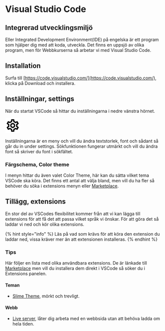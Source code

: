 # Visual Studio Code

## Integrerad utvecklingsmiljö

Eller Integrated Development Environment\(IDE\) på engelska är ett program som hjälper dig med att koda, utveckla. Det finns en uppsjö av olika program, men för Webbkurserna så arbetar vi med Visual Studio Code.

## Installation

Surfa till [https://code.visualstudio.com/](https://code.visualstudio.com/), klicka på Download och installera.

## Inställningar, settings

När du startat VSCode så hittar du inställningarna i nedre vänstra hörnet.

![Klicka p&#xE5; kugghjulet!](../.gitbook/assets/settings-24px.svg)

Inställningarna är en meny och vill du ändra textstorlek, font och sådant så går du in under settings. Sökfunktionen fungerar utmärkt och vill du ändra font så skriver du font i sökfältet.

### Färgschema, Color theme

I menyn hittar du även valet Color Theme, här kan du sätta vilket tema VSCode ska köra. Det finns ett antal att välja bland, men vill du ha fler så behöver du söka i extensions menyn eller [Marketplace](https://marketplace.visualstudio.com/VSCode).

## Tillägg, extensions

En stor del av VSCodes flexibilitet kommer från att vi kan lägga till extensions för att få det att passa vilket språk vi önskar. För att göra det så laddar vi ned och kör olika extensions.

{% hint style="info" %}
Läs på vad som krävs för att köra den extension du laddar ned, vissa kräver mer än att extensionen installeras.
{% endhint %}

### Tips

Här följer en lista med olika användbara extensions. De är länkade till [Marketplace](https://marketplace.visualstudio.com/) men vill du installera dem direkt i VSCode så söker du i Extensions panelen.

#### Teman

* [Slime Theme](https://marketplace.visualstudio.com/items?itemName=smlombardi.slime), mörkt och trevligt.

#### Webb

* [Live server](https://marketplace.visualstudio.com/items?itemName=ritwickdey.LiveServer), låter dig arbeta med en webbsida utan att behöva ladda om hela tiden.



